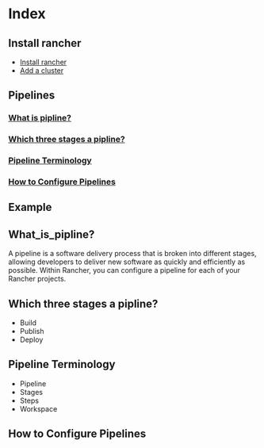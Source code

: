 # Index
## Install rancher
* [Install rancher](/content/install_rancher.md)
* [Add a cluster](/content/add_a_cluster.md)
## Pipelines
### <a href="#what_is_pipline?">What is pipline?</a>
### <a href="#which_three_stages_a_pipline?">Which three stages a pipline?</a>
### <a href="#pipeline_Terminology">Pipeline Terminology</a>
### [How to Configure Pipelines](/content/how_to_configure_pipelines)


## Example









## <a name="what_is_pipline?">What_is_pipline?</a>

A pipeline is a software delivery process that is broken into different stages, allowing developers to deliver new software as quickly and 
efficiently as possible. Within Rancher, you can configure a pipeline for each of your Rancher projects.

## <a name="which_three_stages_a_pipline?">Which three stages a pipline?</a>

* Build
* Publish
* Deploy


## <a name="Pipeline_Terminology">Pipeline Terminology</a>

* Pipeline
* Stages
* Steps
* Workspace


## <a name="how_to_Configure_Pipelines">How to Configure Pipelines</a>




